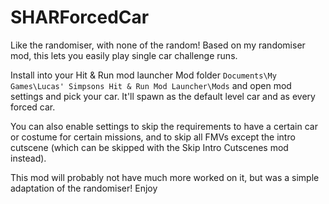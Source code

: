 # SHARForcedCar
Like the randomiser, with none of the random!
Based on my randomiser mod, this lets you easily play single car challenge runs.

Install into your Hit & Run mod launcher Mod folder `Documents\My Games\Lucas' Simpsons Hit & Run Mod Launcher\Mods` and open mod settings and pick your car. It'll spawn as the default level car and as every forced car.

You can also enable settings to skip the requirements to have a certain car or costume for certain missions, and to skip all FMVs except the intro cutscene (which can be skipped with the Skip Intro Cutscenes mod instead).

This mod will probably not have much more worked on it, but was a simple adaptation of the randomiser! 
Enjoy

